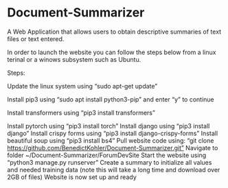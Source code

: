 # Document-Summarizer
A Web Application that allows users to obtain descriptive summaries of text files or text entered.

In order to launch the website you can follow the steps below from a linux terinal or a winows subsystem such as Ubuntu.

Steps:

Update the linux system using “sudo apt-get update”

Install pip3 using “sudo apt install python3-pip” and enter “y” to continue

Install transformers using “pip3 install transformers”

Install pytorch using “pip3 install torch”
Install django using “pip3 install django”
Install crispy forms using “pip3 install django-crispy-forms”
Install beautiful soup using “pip3 install bs4”
Pull website code using:
 “git clone https://github.com/BenedictKohler/Document-Summarizer.git”
Navigate to folder ~/Document-Summarizer/ForumDevSite
Start the website using “python3 manage.py runserver”
Create a summary to initialize all values and needed training data (note this will take a long time and download over 2GB of files)
Website is now set up and ready 
 
